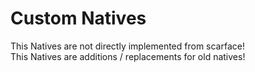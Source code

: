 # Custom Natives
This Natives are not directly implemented from scarface!<br>
This Natives are additions / replacements for old natives!